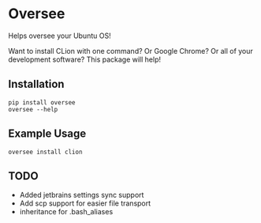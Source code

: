 # Oversee
Helps oversee your Ubuntu OS!

Want to install CLion with one command? Or Google Chrome? Or all of your development software? This package will help!


## Installation
```
pip install oversee
oversee --help
```

## Example Usage
```
oversee install clion
```

## TODO
- Added jetbrains settings sync support
- Add scp support for easier file transport
- inheritance for .bash_aliases
